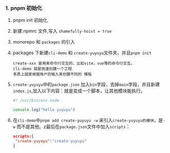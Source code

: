 
### 1. pnpm 初始化

1. pnpm init 初始化

2. 新建.npmrc 文件,写入 `shamefully-hoist = true`

3. monorepo 和  `packages` 的引入

4. packages 下新建`cli-demo` 和 `create-yuyuyu`文件夹，并且`pnpm init`

   ```
   create-xxx 是用来命令行交互的，比如vite，vue等的命令行交互。
   cli-demo 就是快速创建一个工程
   本质上就是根据用户的输入来创建不同的 模板 
   ```

5. `create-yuyuyu`中的`package.json` 加入`bin`字段，去掉`main`字段，并且新建`index.js`,加入以下内容：就是变成一个脚本，让其他模块能执行。

   ```javascript
   #! /usr/bin/env node
   
   console.log("hello yuyuyu")
   
   ```


6. 在`cli-demo`中`pnpm add create-yuyuyu -w` 来引入`create-yuyuyu的模块`，是`-w` 而不是其他。z最后在`package.json`文件中加入`scripts`：

   ```JSON
   scripts:{
   	"create-yuyuyu":"create-yuyuyu"
   }
   ```

   

